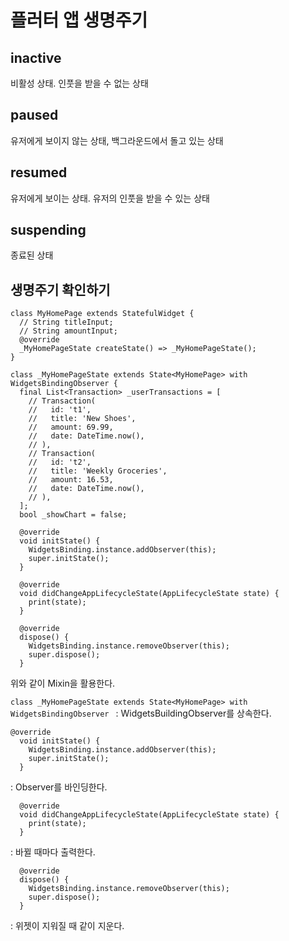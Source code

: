 # 플러터 앱 생명주기

## inactive

비활성 상태. 인풋을 받을 수 없는 상태

## paused

유저에게 보이지 않는 상태, 백그라운드에서 돌고 있는 상태

## resumed

유저에게 보이는 상태. 유저의 인풋을 받을 수 있는 상태

## suspending

종료된 상태

## 생명주기 확인하기
```
class MyHomePage extends StatefulWidget {
  // String titleInput;
  // String amountInput;
  @override
  _MyHomePageState createState() => _MyHomePageState();
}

class _MyHomePageState extends State<MyHomePage> with WidgetsBindingObserver {
  final List<Transaction> _userTransactions = [
    // Transaction(
    //   id: 't1',
    //   title: 'New Shoes',
    //   amount: 69.99,
    //   date: DateTime.now(),
    // ),
    // Transaction(
    //   id: 't2',
    //   title: 'Weekly Groceries',
    //   amount: 16.53,
    //   date: DateTime.now(),
    // ),
  ];
  bool _showChart = false;

  @override
  void initState() {
    WidgetsBinding.instance.addObserver(this);
    super.initState();
  }

  @override
  void didChangeAppLifecycleState(AppLifecycleState state) {
    print(state);
  }

  @override
  dispose() {
    WidgetsBinding.instance.removeObserver(this);
    super.dispose();
  }
```

위와 같이 Mixin을 활용한다.

`class _MyHomePageState extends State<MyHomePage> with WidgetsBindingObserver ` : WidgetsBuildingObserver를 상속한다.

```
@override
  void initState() {
    WidgetsBinding.instance.addObserver(this);
    super.initState();
  }
```
: Observer를 바인딩한다.

```
  @override
  void didChangeAppLifecycleState(AppLifecycleState state) {
    print(state);
  }
```
: 바뀔 때마다 출력한다.

```
  @override
  dispose() {
    WidgetsBinding.instance.removeObserver(this);
    super.dispose();
  }
```
: 위젯이 지워질 때 같이 지운다.

